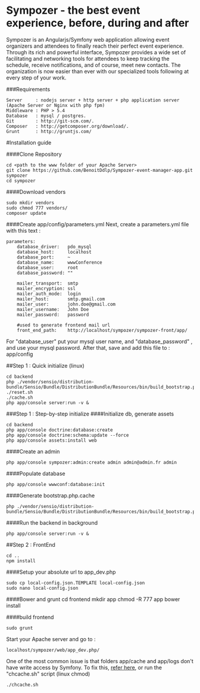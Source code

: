Sympozer - the best event experience, before, during and after
=============

Sympozer is an Angularjs/Symfony web application allowing event organizers and attendees to finally reach their perfect event experience.
Through its rich and powerful interface, Sympozer provides a wide set of facilitating and networking tools for attendees to keep tracking the schedule, receive notifications, and of course, meet new contacts.
The organization is now easier than ever with our specialized tools following at every step of your work.

###Requirements

	Server     : nodejs server + http server + php application server (Apache Server or Nginx with php fpm)
	Middleware : PHP > 5.4
	Database   : mysql / postgres.
	Git        : http://git-scm.com/.
	Composer   : http://getcomposer.org/download/.
	Grunt      : http://gruntjs.com/

#Installation guide
	
####Clone Repository

	cd <path to the www folder of your Apache Server>
	git clone https://github.com/BenoitDdlp/Sympozer-event-manager-app.git sympozer
	cd sympozer
	
####Download vendors

    sudo mkdir vendors
    sudo chmod 777 vendors/
	composer update

####Create app/config/parameters.yml
Next, create a parameters.yml file with this text :

    parameters:
        database_driver:   pdo_mysql
        database_host:     localhost
        database_port:     ~
        database_name:     wwwConference
        database_user:     root
        database_password: ""
        
        mailer_transport:  smtp
        mailer_encryption: ssl
        mailer_auth_mode:  login
        mailer_host:       smtp.gmail.com
        mailer_user:       john.doe@gmail.com
        mailer_username:   John Doe
        mailer_password:   password

        #used to generate frontend mail url
        front_end_path:    http://localhost/sympozer/sympozer-front/app/

For  "database_user" put your mysql user name, and "database_password" , and use your mysql password.
After that, save and add this file to : app/config

##Step 1 : Quick initialize (linux)

    cd backend
    php ./vendor/sensio/distribution-bundle/Sensio/Bundle/DistributionBundle/Resources/bin/build_bootstrap.php
    ./reset.sh
    ./cache.sh
    php app/console server:run -v &

###Step 1 : Step-by-step initialize
####Initialize db, generate assets

    cd backend
    php app/console doctrine:database:create
    php app/console doctrine:schema:update --force
    php app/console assets:install web

####Create an admin

    php app/console sympozer:admin:create admin admin@admin.fr admin


####Populate database

    php app/console wwwconf:database:init

####Generate bootstrap.php.cache

    php ./vendor/sensio/distribution-bundle/Sensio/Bundle/DistributionBundle/Resources/bin/build_bootstrap.php

####Run the backend in background

    php app/console server:run -v &

##Step 2 : FrontEnd

    cd ..
    npm install

####Setup your absolute url to app_dev.php

    sudo cp local-config.json.TEMPLATE local-config.json
    sudo nano local-config.json
    
####Bower and grunt
    cd frontend
    mkdir app
    chmod -R 777 app
    bower install

####build frontend

    sudo grunt
    


Start your Apache server and go to :

    localhost/sympozer/web/app_dev.php/

One of the most common issue is that folders app/cache and app/logs don't have write access by Symfony. To fix this, [refer here](http://symfony.com/doc/current/book/installation.html#configuration-and-setup),
or run the "chcache.sh" script (linux chmod)

    ./chcache.sh